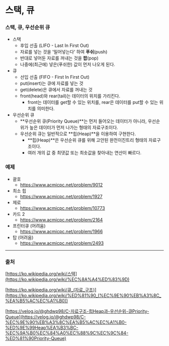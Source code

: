 # 스택, 큐

### 스택, 큐, 우선순위 큐

- 스택
    - 후입 선출 (LIFO - Last In First Out)
    - 자료를 넣는 것을 '밀어넣는다' 하여 **푸쉬**(push)
    - 반대로 넣어둔 자료를 꺼내는 것을 **팝**(pop)
    - 나중에(최근에) 넣은(푸쉬한) 값이 먼저 나오게 된다.
- 큐
    - 선입 선출 (FIFO - First In First Out)
    - put(insert)는 큐에 자료를 넣는 것
    - get(delete)은 큐에서 자료를 꺼내는 것
    - front(head)와 rear(tail)는 데이터의 위치를 가리킨다.
        - front는 데이터를 get할 수 있는 위치를, rear은 데이터를 put할 수 있는 위치를 의미한다.
- 우선순위 큐
    - **우선순위 큐(Priority Queue)**는 먼저 들어오는 데이터가 아니라, 우선순위가 높은 데이터가 먼저 나가는 형태의 자료구조이다.
    - 우선순위 큐는 일반적으로 **힙(Heap)**을 이용하여 구현한다.
        - **힙(Heap)**은 우선순위 큐를 위해 고안된 완전이진트리 형태의 자료구조이다.
        - 여러 개의 값 중 최댓값 또는 최솟값을 찾아내는 연산이 빠르다.

### 예제

- 괄호
    - https://www.acmicpc.net/problem/9012
- 최소 힙
    - https://www.acmicpc.net/problem/1927
- 제로
    - https://www.acmicpc.net/problem/10773
- 카드 2
    - https://www.acmicpc.net/problem/2164
- 프린터큐 (어려움)
    - https://www.acmicpc.net/problem/1966
- 탑 (어려움)
    - https://www.acmicpc.net/problem/2493

---

### 출처

[https://ko.wikipedia.org/wiki/스택](https://ko.wikipedia.org/wiki/%EC%8A%A4%ED%83%9D)

[https://ko.wikipedia.org/wiki/큐_(자료_구조)](https://ko.wikipedia.org/wiki/%ED%81%90_(%EC%9E%90%EB%A3%8C_%EA%B5%AC%EC%A1%B0))

[https://velog.io/@ghdwp98/C-자료구조-힙Heap과-우선순위-큐Priority-Queue](https://velog.io/@ghdwp98/C-%EC%9E%90%EB%A3%8C%EA%B5%AC%EC%A1%B0-%ED%9E%99Heap%EA%B3%BC-%EC%9A%B0%EC%84%A0%EC%88%9C%EC%9C%84-%ED%81%90Priority-Queue)